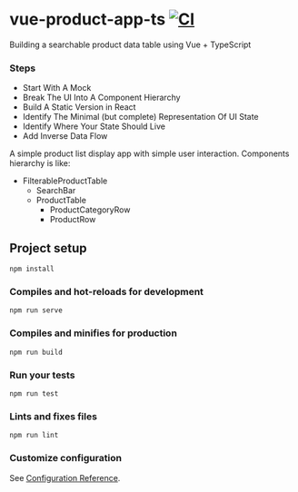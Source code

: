 # vue-product-app-ts [![CI](https://github.com/palashmon/vue-product-app-ts/actions/workflows/main.yml/badge.svg)](https://github.com/palashmon/vue-product-app-ts/actions/workflows/main.yml)

Building a searchable product data table using Vue + TypeScript

### Steps

- Start With A Mock
- Break The UI Into A Component Hierarchy
- Build A Static Version in React
- Identify The Minimal (but complete) Representation Of UI State
- Identify Where Your State Should Live
- Add Inverse Data Flow

A simple product list display app with simple user interaction. Components hierarchy is like:

- FilterableProductTable
  - SearchBar
  - ProductTable
    - ProductCategoryRow
    - ProductRow

## Project setup

```
npm install
```

### Compiles and hot-reloads for development

```
npm run serve
```

### Compiles and minifies for production

```
npm run build
```

### Run your tests

```
npm run test
```

### Lints and fixes files

```
npm run lint
```

### Customize configuration

See [Configuration Reference](https://cli.vuejs.org/config/).
